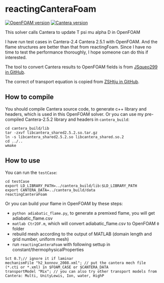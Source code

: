 # reactingCanteraFoam

[![OpenFOAM version](https://img.shields.io/badge/OpenFOAM-7-brightgreen)](https://github.com/OpenFOAM/OpenFOAM-7)
[![Cantera version](https://img.shields.io/badge/Cantera-2.4%202.5-red)](https://github.com/Cantera/cantera)

This solver calls Cantera to update T psi mu alpha D in OpenFOAM

I have run test cases in Cantera-2.4 Cantera 2.5.1 with OpenFOAM. And the flame structures are better than that from reactingFoam.
Since I have no time to test the performance thoroughly, I hope someone can do this if interested.

The tool to convert Cantera results to OpenFOAM fields is from [JSqueo299 in GitHub](https://github.com/JSqueo299/Python/blob/main/Cantera/premixedFlames/Matlab2OF.m).

The correct of transport equation is copied from [ZSHtju in GitHub](https://github.com/ZSHtju/reactingDNS_OpenFOAM).

## How to compile

You should compile Cantera source code, to generate c++ library and headers, which is used in this OpenFOAM solver.
Or you can use my pre-compiled Cantera-2.5.2 library and headers in `cantera_build`:
```
cd cantera_build/lib
tar -zxvf libcantera_shared2.5.2.so.tar.gz
ln -s libcantera_shared2.5.2.so libcantera_shared.so.2
cd ../..
wmake
```

## How to use

You can run the `testCase`:
```
cd testCase
export LD_LIBRARY_PATH=../cantera_build/lib:$LD_LIBRARY_PATH
export CANTERA_DATA=../cantera_build/data
reactingCanteraFoam
```

Or you can build your flame in OpenFOAM by these steps:
- `python adiabatic_flame.py`, to generate a premixed flame, you will get adiabatic_flame.csv
- `matlab Ctr2OF.m`, which will convert adiabatic_flame.csv to OpenFOAM `0` folder
- rebuild mesh according to the output of MATLAB (domain length and grid number, uniform mesh)
- run `reactingCanteraFoam` with following settup in constant/thermophysicalProperties

```
Sct 0.7;// ignore it if laminar
mechanismFile "h2_konnov_2008.xml"; // put the cantera mech file (*.cti or *.xml) in $FOAM_CASE or $CANTERA_DATA
transportModel "Mix"; // you can also try other transport models from Cantera: Multi, UnityLewis, Ion, water, HighP
```
